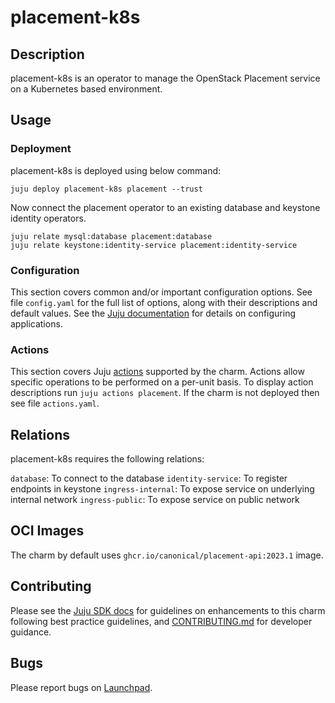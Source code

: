 # placement-k8s

## Description

placement-k8s is an operator to manage the OpenStack Placement service
on a Kubernetes based environment.

## Usage

### Deployment

placement-k8s is deployed using below command:

    juju deploy placement-k8s placement --trust

Now connect the placement operator to an existing database
and keystone identity operators.

    juju relate mysql:database placement:database
    juju relate keystone:identity-service placement:identity-service

### Configuration

This section covers common and/or important configuration options. See file
`config.yaml` for the full list of options, along with their descriptions and
default values. See the [Juju documentation][juju-docs-config-apps] for details
on configuring applications.

### Actions

This section covers Juju [actions][juju-docs-actions] supported by the charm.
Actions allow specific operations to be performed on a per-unit basis. To
display action descriptions run `juju actions placement`. If the charm is not
deployed then see file `actions.yaml`.

## Relations

placement-k8s requires the following relations:

`database`: To connect to the database
`identity-service`: To register endpoints in keystone
`ingress-internal`: To expose service on underlying internal network
`ingress-public`: To expose service on public network

## OCI Images

The charm by default uses `ghcr.io/canonical/placement-api:2023.1` image.

## Contributing

Please see the [Juju SDK docs](https://juju.is/docs/sdk) for guidelines
on enhancements to this charm following best practice guidelines, and
[CONTRIBUTING.md](contributors-guide) for developer guidance.

## Bugs

Please report bugs on [Launchpad][lp-bugs-charm-placement-k8s].

<!-- LINKS -->

[contributors-guide]: https://opendev.org/openstack/charm-placement-k8s/src/branch/main/CONTRIBUTING.md
[juju-docs-actions]: https://jaas.ai/docs/actions
[juju-docs-config-apps]: https://juju.is/docs/configuring-applications
[lp-bugs-charm-placement-k8s]: https://bugs.launchpad.net/charm-placement-k8s/+filebug
